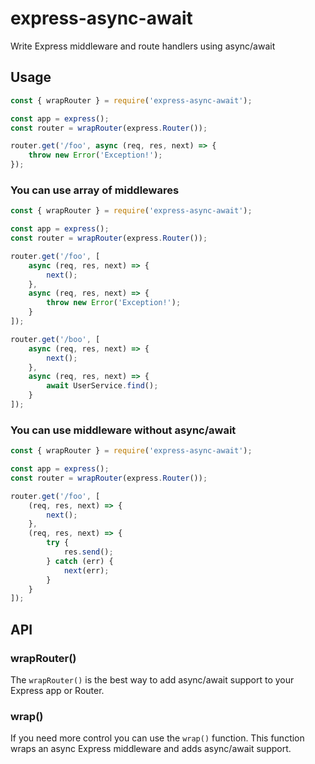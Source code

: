 # express-async-await

Write Express middleware and route handlers using async/await

## Usage

```javascript
const { wrapRouter } = require('express-async-await');

const app = express();
const router = wrapRouter(express.Router());

router.get('/foo', async (req, res, next) => {
    throw new Error('Exception!');
});
```

### You can use array of middlewares

```javascript
const { wrapRouter } = require('express-async-await');

const app = express();
const router = wrapRouter(express.Router());

router.get('/foo', [
    async (req, res, next) => {
        next();
    },
    async (req, res, next) => {
        throw new Error('Exception!');
    }
]);

router.get('/boo', [
    async (req, res, next) => {
        next();
    },
    async (req, res, next) => {
        await UserService.find();
    }
]);
```

### You can use middleware without async/await

```javascript
const { wrapRouter } = require('express-async-await');

const app = express();
const router = wrapRouter(express.Router());

router.get('/foo', [
    (req, res, next) => {
        next();
    },
    (req, res, next) => {
        try {
            res.send();
        } catch (err) {
            next(err);
        }
    }
]);
```

## API

### wrapRouter()

The `wrapRouter()` is the best way to add async/await
support to your Express app or Router.

### wrap()

If you need more control you can use the `wrap()` function.
This function wraps an async Express middleware and adds async/await support.
